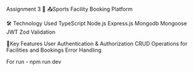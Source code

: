 Assignment 3 🚀
📤Sports Facility Booking Platform

🛠️ Technology Used
TypeScript
Node.js
Express.js
Mongodb
Mongoose
JWT
Zod Validation

🔑Key Features
User Authentication & Authorization
CRUD Operations for Facilities and Bookings
Error Handling

For run - npm run dev